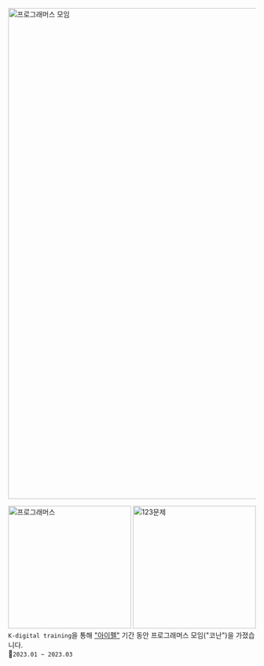 <img width="1000" alt="프로그래머스 모임" src="https://github.com/M-05/Programmers/assets/103846429/429cc916-bfa1-4b2a-a78f-f532be28f70d">  

[<img width="250" alt="프로그래머스" src="https://github.com/M-05/Programmers/assets/103846429/0c5f9c22-ee2c-4dbf-a26c-9d6c5e1e64bb">](https://school.programmers.co.kr/learn/challenges?order=acceptance_desc&levels=1%2C0&languages=python3)  <img width="250" alt="123문제" src="https://github.com/M-05/Programmers/assets/103846429/f66feac0-41b8-435a-8317-c9152d05e664">  
`K-digital training`을 통해 ["아이펠"](https://github.com/M-05/aiffel_onlin_class) 기간 동안 프로그래머스 모임("코난")을 가졌습니다.  
📆`2023.01 ~ 2023.03`  

